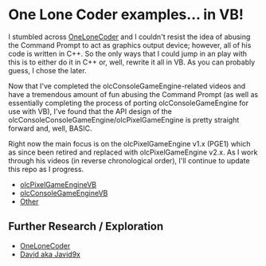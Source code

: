 ﻿# One Lone Coder examples... in VB!

I stumbled across [OneLoneCoder](https://github.com/OneLoneCoder) and I couldn't resist the idea of abusing the Command Prompt to act as graphics output device; however, all of his code is written in C++. So the only ways that I could jump in an play with this is to either do it in C++ or, well, rewrite it all in VB. As you can probably guess, I chose the later.

Now that I've completed the olcConsoleGameEngine-related videos and have a tremendous amount of fun abusing the Command Prompt (as well as essentially completing the process of porting olcConsoleGameEngine for use with VB), I've found that the API design of the olcConsoleConsoleGameEngine/olcPixelGameEngine is pretty straight forward and, well, BASIC.

Right now the main focus is on the olcPixelGameEngine v1.x (PGE1) which as since been retired and replaced with olcPixelGameEngine v2.x. As I work through his videos (in reverse chronological order), I'll continue to update this repo as I progress.

- [olcPixelGameEngineVB](PGE1/)
- [olcConsoleGameEngineVB](CGE/)
- [Other](Other/)

## Further Research / Exploration

- [OneLoneCoder](https://github.com/OneLoneCoder)
- [David aka Javid9x](https://github.com/javid9x)
